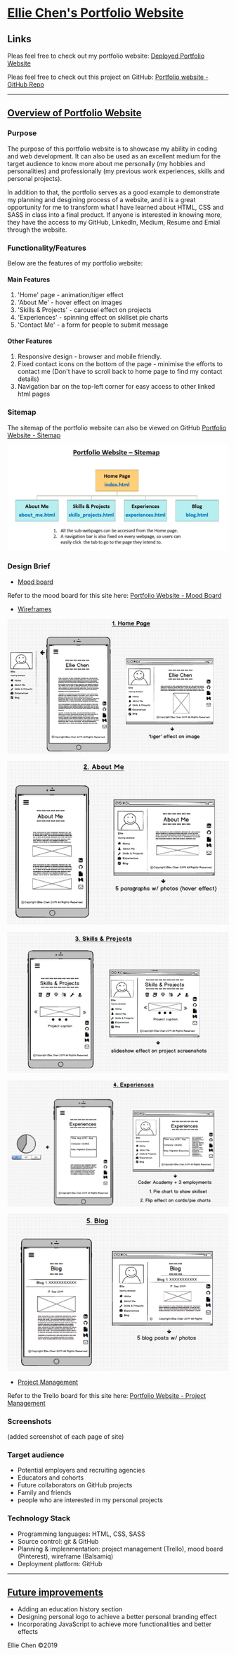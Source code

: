 # <u>Ellie Chen's Portfolio Website</u>

## Links

Pleas feel free to check out my portfolio website: [Deployed Portfolio Website](https://cranky-tesla-b39af5.netlify.com/index.html)

Pleas feel free to check out this project on GitHub: [Portfolio website - GitHub Repo](https://github.com/EllieChen-Git/portfolio-site)

------
## <u>Overview of Portfolio Website</u>

### Purpose

<!-- [As an aspiring developer, it is important to be able to communicate and demonstrate your abilities to prospective employers.

A great way to do this is to design, develop and deploy a website that showcases your talent, abilities and coding experience.] -->

The purpose of this portfolio website is to showcase my ability in coding and web development. It can also be used as an excellent medium for the target audience to know more about me personally (my hobbies and personalities) and professionally (my previous work experiences, skills and personal projects).

In addition to that, the portfolio serves as a good example to demonstrate my planning and desgining process of a website, and it is a great opportunity for me to transform what I have learned about HTML, CSS and SASS in class into a final product. If anyone is interested in knowing more, they have the access to my GitHub, LinkedIn, Medium, Resume and Emial through the website.

### Functionality/Features

Below are the features of my portfolio website:

#### Main Features
1. 'Home' page - animation/tiger effect
2. 'About Me' - hover effect on images
3. 'Skills & Projects' - carousel effect on projects
4. 'Experiences' - spinning effect on skillset pie charts
5. 'Contact Me' - a form for people to submit message

#### Other Features
1. Responsive design - browser and mobile friendly.
2. Fixed contact icons on the bottom of the page - minimise the efforts to contact me (Don't have to scroll back to home page to find my contact details)
3. Navigation bar on the top-left corner for easy access to other linked html pages

### Sitemap

The sitemap of the portfolio website can also be viewed on GitHub [Portfolio Website - Sitemap](https://github.com/EllieChen-Git/portfolio-site/blob/master/docs/sitemap.JPG)

![Sitemap](./docs/sitemap.JPG)

### Design Brief

- <u>Mood board</u>

Refer to the mood board for this site here: [Portfolio Website - Mood Board](https://www.pinterest.com.au/elliechenetc/portfolio-site/)

- <u>Wireframes</u>

![Home page](./docs/wireframes/wireframe_1_home.JPG)

![About Me](./docs/wireframes/wireframe_2_about_me.JPG)

![Skills & Projects](./docs/wireframes/wireframe_3_skills_projects.JPG)

![Experiences](./docs/wireframes/wireframe_4_experiences.JPG)

![Blog](./docs/wireframes/wireframe_5_blog.JPG)

- <u>Project Management</u>

Refer to the Trello board for this site here: [Portfolio Website - Project Management](https://trello.com/b/vPfF8Msm/portfolio-site)

### Screenshots

(added screenshot of each page of site)

### Target audience
- Potential employers and recruiting agencies
- Educators and cohorts
- Future collaborators on GitHub projects
- Family and friends
- people who are interested in my personal projects

### Technology Stack
- Programming languages: HTML, CSS, SASS
- Source control: git & GitHub
- Planning & implenmentation: project management (Trello), mood board (Pinterest), wireframe (Balsamiq)
- Deployment platform: GitHub

------

## <u>Future improvements</u>
- Adding an education history section
- Designing personal logo to achieve a better personal branding effect
- Incorporating JavaScript to achieve more functionalities and better effects 


Ellie Chen ©2019


